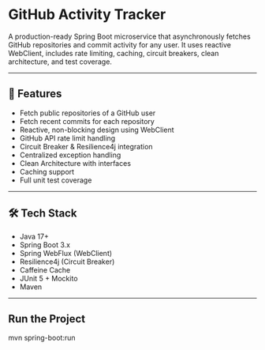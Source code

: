 # GitHub Activity Tracker

A production-ready Spring Boot microservice that asynchronously fetches GitHub repositories and commit activity for any user. It uses reactive WebClient, includes rate limiting, caching, circuit breakers, clean architecture, and test coverage.

---

## 🚀 Features

- Fetch public repositories of a GitHub user
- Fetch recent commits for each repository
- Reactive, non-blocking design using WebClient
- GitHub API rate limit handling
- Circuit Breaker & Resilience4j integration
- Centralized exception handling
- Clean Architecture with interfaces
- Caching support
- Full unit test coverage

---

## 🛠️ Tech Stack

- Java 17+
- Spring Boot 3.x
- Spring WebFlux (WebClient)
- Resilience4j (Circuit Breaker)
- Caffeine Cache
- JUnit 5 + Mockito
- Maven

---

## Run the Project

mvn spring-boot:run
